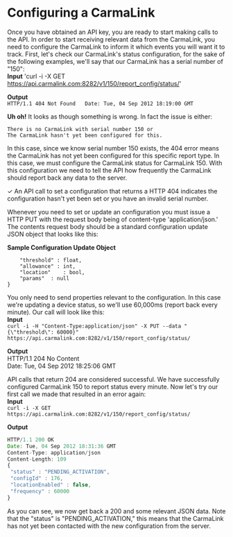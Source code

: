 # Configuring a CarmaLink  
Once you have obtained an API key, you are ready to start making calls to the API. In order to start receiving relevant data from the CarmaLink, you need to configure the CarmaLink to inform it which events you will want it to track. First, let's check our CarmaLink's status configuration, for the sake of the following examples, we'll say that our CarmaLink has a serial number of "150":  
**Input**
'curl -i -X GET https://api.carmalink.com:8282/v1/150/report_config/status/'  

**Output**  
`HTTP/1.1 404 Not Found  
Date: Tue, 04 Sep 2012 18:19:00 GMT`  

**Uh oh!** It looks as though something is wrong. In fact the issue is either:  

    There is no CarmaLink with serial number 150 or  
    The CarmaLink hasn't yet been configured for this.  

In this case, since we know serial number 150 exists, the 404 error means the CarmaLink has not yet been configured for this specific report type. In this case, we must configure the CarmaLink status for CarmaLink 150. With this configuration we need to tell the API how frequently the CarmaLink should report back any data to the server.  

✓ An API call to set a configuration that returns a HTTP 404 indicates the configuration hasn't yet been set or you have an invalid serial number.  

Whenever you need to set or update an configuration you must issue a HTTP PUT with the request body being of content-type 'application/json.' The contents request body should be a standard configuration update JSON object that looks like this:  

**Sample Configuration Update Object**  
````  {  
    "threshold" : float,  
    "allowance" : int,  
    "location"    : bool,  
    "params"  : null  
}  
````  
You only need to send properties relevant to the configuration. In this case we're updating a device status, so we'll use 60,000ms (report back every minute). Our call will look like this:  
**Input**  
`curl -i -H "Content-Type:application/json" -X PUT --data "{\"threshold\": 60000}" https://api.carmalink.com:8282/v1/150/report_config/status/`  

**Output**  
HTTP/1.1 204 No Content  
Date: Tue, 04 Sep 2012 18:25:06 GMT  

API calls that return 204 are considered successful. We have successfully configured CarmaLink 150 to report status every minute. Now let's try our first call we made that resulted in an error again:  
**Input**  
`curl -i -X GET https://api.carmalink.com:8282/v1/150/report_config/status/`  

**Output**  
```javascript  
HTTP/1.1 200 OK  
Date: Tue, 04 Sep 2012 18:31:36 GMT  
Content-Type: application/json  
Content-Length: 109  
{  
 "status" : "PENDING_ACTIVATION",  
 "configId" : 176,  
 "locationEnabled" : false,  
 "frequency" : 60000  
}  
```  

As you can see, we now get back a 200 and some relevant JSON data. Note that the "status" is "PENDING_ACTIVATION," this means that the CarmaLink has not yet been contacted with the new configuration from the server.   
